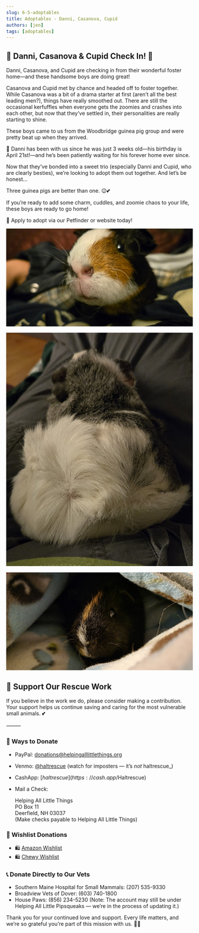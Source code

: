 ```yaml
---
slug: 6-5-adoptables
title: Adoptables - Danni, Casanova, Cupid
authors: [jen]
tags: [adoptables]
---
```


## 🐹 Danni, Casanova & Cupid Check In! 💌

Danni, Casanova, and Cupid are checking in from their wonderful foster home—and these handsome boys are doing great!

Casanova and Cupid met by chance and headed off to foster together. While Casanova was a bit of a drama starter at first (aren’t all the best leading men?), things have really smoothed out. There are still the occasional kerfuffles when everyone gets the zoomies and crashes into each other, but now that they’ve settled in, their personalities are really starting to shine.

These boys came to us from the Woodbridge guinea pig group and were pretty beat up when they arrived.

💫 Danni has been with us since he was just 3 weeks old—his birthday is April 21st!—and he’s been patiently waiting for his forever home ever since.

Now that they’ve bonded into a sweet trio (especially Danni and Cupid, who are clearly besties), we’re looking to adopt them out together. And let’s be honest…

Three guinea pigs are better than one. 😉💕

If you’re ready to add some charm, cuddles, and zoomie chaos to your life, these boys are ready to go home!

📩 Apply to adopt via our Petfinder or website today!

![CGuinea Pig](adoptables.jpg)

![CGuinea Pig](adoptables2.jpg)

![CGuinea Pig](adoptables3.jpg)

## 🙏  Support Our Rescue Work

If you believe in the work we do, please consider making a contribution.
Your support helps us continue saving and caring for the most vulnerable small animals. 💕

⸻

### 💸  Ways to Donate
 - PayPal: donations@helpingalllittlethings.org
 - Venmo: [@haltrescue](https://account.venmo.com/u/haltrescue) (watch for imposters — it’s _not_ haltrescue_)
 - CashApp: [$haltrescue](https://cash.app/$Haltrescue)
 - Mail a Check:  
  
    Helping All Little Things    
    PO Box 11    
    Deerfield, NH 03037    
    (Make checks payable to Helping All Little Things)    


### 🛒 Wishlist Donations
 - 🛍️ [Amazon Wishlist](https://tinyurl.com/HALT-Amazon-Wishlist)
 - 🛍️ [Chewy Wishlist](https://tinyurl.com/HALT-Chewy-Wishlist)


### 📞 Donate Directly to Our Vets
 - Southern Maine Hospital for Small Mammals: (207) 535-9330
 - Broadview Vets of Dover: (603) 740-1800
 - House Paws: (856) 234-5230
(Note: The account may still be under Helping All Little Pipsqueaks — we’re in the process of updating it.)

Thank you for your continued love and support.
Every life matters, and we’re so grateful you’re part of this mission with us. 🐹💕
